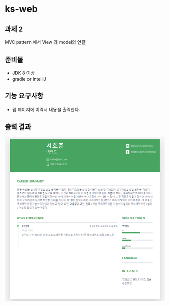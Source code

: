 # ks-web

## 과제 2
MVC pattern 에서 View 와 model의 연결

## 준비물
- JDK 8 이상
- gradle or IntelliJ

## 기능 요구사항
- 웹 페이지에 이력서 내용을 출력한다.

## 출력 결과
<img src="img/view-and-model connection.PNG">
